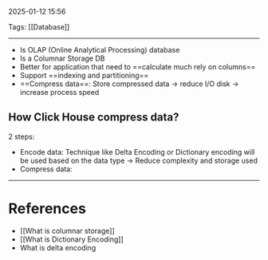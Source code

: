 2025-01-12 15:56

Tags: [[Database]]

---

-  Is OLAP (Online Analytical Processing) database
- Is a Columnar Storage DB
- Better for application that need to ==calculate much rely on columns==
- Support ==indexing and partitioning==
- ==Compress data==: Store compressed data -> reduce I/O disk -> increase process speed

## How Click House compress data?
2 steps:
- Encode data: Technique like Delta Encoding or Dictionary encoding will be used based on the data type -> Reduce complexity and storage used
- Compress data: 


---
# References
- [[What is columnar storage]]
- [[What is Dictionary Encoding]]
- What is delta encoding